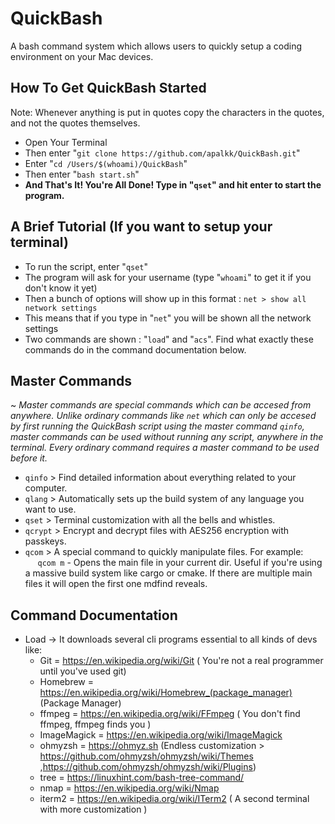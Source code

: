 # QuickBash
A bash command system which allows users to quickly setup a coding environment on your Mac devices.

## How To Get QuickBash Started
Note: Whenever anything is put in quotes copy the characters in the quotes, and not the quotes themselves.

* Open Your Terminal
* Then enter "```git clone https://github.com/apalkk/QuickBash.git```"
* Enter "```cd /Users/$(whoami)/QuickBash```"
* Then enter "```bash start.sh```"
* **And That's It! You're All Done! Type in "```qset```" and hit enter to start the program.**

## A Brief Tutorial (If you want to setup your terminal)
* To run the script, enter "```qset```"
* The program will ask for your username (type "```whoami```" to get it if you don't know it yet)
* Then a bunch of options will show up in this format : ```net > show all network settings```
* This means that if you type in "```net```" you will be shown all the network settings
* Two commands are shown : "```load```" and "```acs```". Find what exactly these commands do in the command documentation below.

## Master Commands
~ *Master commands are special commands which can be accesed from anywhere. Unlike ordinary commands like ```net``` which can only be accesed by first running the QuickBash script using the master command ```qinfo```, master commands can be used without running any script, anywhere in the terminal. Every ordinary command requires a master command to be used before it.*

* ```qinfo``` > Find detailed information about everything related to your computer.
* ```qlang``` > Automatically sets up the build system of any language you want to use. 
* ```qset```  > Terminal customization with all the bells and whistles.
* ```qcrypt``` > Encrypt and decrypt files with AES256 encryption with passkeys.
* ```qcom``` > A special command to quickly manipulate files. For example: 
<br>&nbsp;&nbsp;&nbsp;&nbsp;&nbsp;```qcom m``` - Opens the main file in your current dir. Useful if you're using a massive build system like cargo or cmake. If there are multiple main files it will open the first one mdfind reveals.

## Command Documentation
* Load -> It downloads several cli programs essential to all kinds of devs like:
    *  Git = https://en.wikipedia.org/wiki/Git ( You're not a real programmer until you've used git)
    *  Homebrew = https://en.wikipedia.org/wiki/Homebrew_(package_manager) (Package Manager)
    *  ffmpeg = https://en.wikipedia.org/wiki/FFmpeg ( You don't find ffmpeg, ffmpeg finds you )
    *  ImageMagick = https://en.wikipedia.org/wiki/ImageMagick
    *  ohmyzsh = https://ohmyz.sh (Endless customization > https://github.com/ohmyzsh/ohmyzsh/wiki/Themes ,https://github.com/ohmyzsh/ohmyzsh/wiki/Plugins)
    *  tree = https://linuxhint.com/bash-tree-command/
    *  nmap = https://en.wikipedia.org/wiki/Nmap
    *  iterm2 = https://en.wikipedia.org/wiki/ITerm2 ( A second terminal with more customization )
